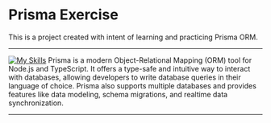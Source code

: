# Prisma Exercise

This is a project created with intent of learning and practicing Prisma ORM.

---

[![My Skills](https://skillicons.dev/icons?i=prisma)](https://skillicons.dev)
Prisma is a modern Object-Relational Mapping (ORM) tool for Node.js and TypeScript. It offers a type-safe and intuitive way to interact with databases, allowing developers to write database queries in their language of choice. Prisma also supports multiple databases and provides features like data modeling, schema migrations, and realtime data synchronization.

---
